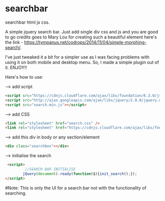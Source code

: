# searchbar

searchbar html js css.

A simple jquery search bar. Just add single div css and js and you are good to go
credits goes to Mary Lou for creating such a beautiful element here's the link - https://tympanus.net/codrops/2014/11/04/simple-morphing-search/.

I've just tweaked it a bit for a simpler use as I was facing problems with using it on both mobile and desktop menu.
So, I made a simple plugin out of it.
ENJOY!!

Here's how to use:

--> add script
```html
<script src="https://cdnjs.cloudflare.com/ajax/libs/foundation/6.3.0/js/foundation.min.js"></script> <!-- For Foundation js -->
<script src="http://ajax.googleapis.com/ajax/libs/jquery/2.0.0/jquery.min.js"></script>  <!-- Jquery js -->
<script src="search.min.js"></script>
```
--> add CSS
```html
<link rel="stylesheet" href="search.css" />
<link rel="stylesheet" href="https://cdnjs.cloudflare.com/ajax/libs/foundation/6.3.0/css/foundation.css"/> <!-- For Foundation css -->
```

--> add this div in body or any section/element
```html
<div class="searchbox"></div>
```

--> initialise the search
```html
 <script>
         //SEARCH BAR INITIALISE
        jQuery(document).ready(function($){init_search();});
</script>
```

#Note: This is only the UI for a search bar not with the functionality of searching.
